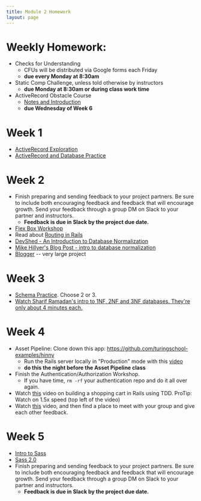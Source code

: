 ```yaml
---
title: Module 2 Homework
layout: page
---
```


# Weekly Homework:

- Checks for Understanding
  - CFUs will be distributed via Google forms each Friday
  - **due every Monday at 8:30am**
- Static Comp Challenge, unless told otherwise by instructors
  - **due Monday at 8:30am or during class work time**
- ActiveRecord Obstacle Course
  - [Notes and Introduction](../misc/active_record_obstacle_course)
  - **due Wednesday of Week 6**


# Week 1

- [ActiveRecord Exploration](../homework/activerecord_exploration)
- [ActiveRecord and Database Practice](../homework/activerecord_and_database_practice)


# Week 2

- Finish preparing and sending feedback to your project partners. Be sure to include both encouraging feedback and feedback that will encourage growth. Send your feedback through a group DM on Slack to your partner and instructors.
  - **Feedback is due in Slack by the project due date.**
- [Flex Box Workshop](http://backend.turing.io/module2/lessons/flexbox_workshop)
- Read about [Routing in Rails](https://www.theodinproject.com/courses/ruby-on-rails/lessons/routing)
- [DevShed - An Introduction to Database Normalization](http://www.devshed.com/c/a/mysql/an-introduction-to-database-normalization/)
- [Mike Hillyer's Blog Post - intro to database normalization](http://mikehillyer.com/articles/an-introduction-to-database-normalization/)
- [Blogger](http://backend.turing.io/module2/misc/blogger) -- very large project


# Week 3

- [Schema Practice](http://backend.turing.io/module2/misc/schema_practice). Choose 2 or 3.
- [Watch Sharif Ramadan's intro to 1NF, 2NF and 3NF databases. They're only about 4 minutes each.](https://www.youtube.com/watch?v=K7vzLrGCV50&list=PLQ9AAKW8HuJ5m0rmHKL88ZyjOIKejvrj0)


# Week 4

- Asset Pipeline: Clone down this app: https://github.com/turingschool-examples/hinny
  - Run the Rails server locally in "Production" mode with this [video](https://vimeo.com/255927334)
  - **do this the night before the Asset Pipeline class**
- Finish the Authentication/Authorization Workshop.
  - If you have time, `rm -rf` your authentication repo and do it all over again.
- Watch [this](https://vimeo.com/135210007) video on building a shopping cart in Rails using TDD. ProTip: Watch on 1.5x speed (top left of the video)
- Watch [this](https://brightonruby.com/2017/this-code-sucks-a-story-about-non-violent-communication-nadia-odunayo/) video, and then find a place to meet with your group and give each other feedback.

# Week 5

- [Intro to Sass](../lessons/intro_to_sass)
- [Sass 2.0](../lessons/sass_2.0)
- Finish preparing and sending feedback to your project partners. Be sure to include both encouraging feedback and feedback that will encourage growth. Send your feedback through a group DM on Slack to your partner and instructors.
  - **Feedback is due in Slack by the project due date.**

